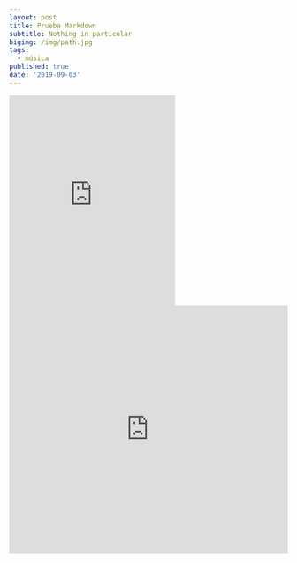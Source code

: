 ```yaml
---
layout: post
title: Prueba Markdown
subtitle: Nothing in particular
bigimg: /img/path.jpg
tags:
  - música
published: true
date: '2019-09-03'
---
```

<iframe src="https://open.spotify.com/embed/album/1DFixLWuPkv3KT3TnV35m3" width="300" height="380" frameborder="0" allowtransparency="true" allow="encrypted-media"></iframe>


<iframe allow="autoplay *; encrypted-media *;" style="width:100%;max-width:660px;overflow:hidden;background:transparent;" sandbox="allow-forms allow-popups allow-same-origin allow-scripts allow-storage-access-by-user-activation allow-top-navigation-by-user-activation" src="https://embed.music.apple.com/es/album/horace-silver-and-the-jazz-messengers/1444052680?app=music" height="450" frameborder="0"></iframe>
